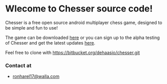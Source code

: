 # Wlecome to Chesser source code! #

Chesser is a free open source android multiplayer chess game, designed to be simple and fun to use!

The game can be downloaded [here](https://play.google.com/store/apps/details?id=io.dehaas.chesser) or you can sign up to the alpha testing of Chesser and get the latest updates [here](https://play.google.com/apps/testing/io.dehaas.chesser).

Feel free to clone with https://bitbucket.org/dehaasio/chesser.git

### Contact at ###

* ronharel17@walla.com